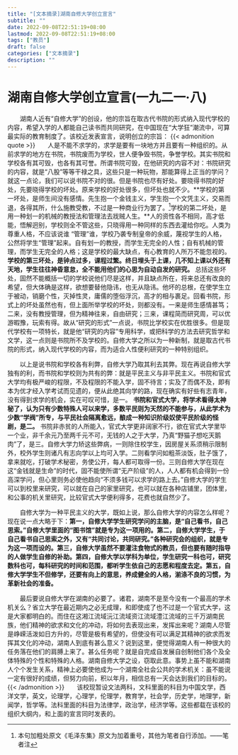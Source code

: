 ```yaml
---
title: "[文本摘录]湖南自修大学创立宣言"
subtitle: ""
date: 2022-09-08T22:51:19+08:00
lastmod: 2022-09-08T22:51:19+08:00
tags: ["教员"]
draft: false
categories: ["文本摘录"]
description: ""
---
```

# 湖南自修大学创立宣言(一九二一·八)
​&ensp;&ensp;​&ensp;&ensp;湖南人近有“自修大学”的创设，他的宗旨在取古代书院的形式纳入现代学校的内容，希望入学的人都能自己读书而共同研究，在中国现在“大学狂”潮流中，可算最实际的教育制度了。该校近发表宣言，说明创立的宗旨：
{{< admonition quote >}}
​&ensp;&ensp;​&ensp;&ensp;人是不能不求学的，求学是要有一块地方并且要有一种组织的。从前求学的地方在书院，书院废而为学校，世人便争毁书院，争誉学校。其实书院和学校各有其可毁，也各有其可誉。所谓书院可毁，在他研究的内容不对：书院研究的内容，就是“八股”等等干禄之具，这些只是一种玩物，那能算得上正当的学问？就这一点论，我们可以说书院不对的很。但是书院也尽有好处。要晓得书院的好处，先要晓得学校的坏处。原来学校的好处很多，但坏处也就不少。**学校的第一坏处，是师生间没有感情。先生抱一个金钱主义，学生抱一个文凭主义，交易而退，各得其所，什么施教受教，不过是一种商业行为罢了。[^1]学校的第二坏处，是用一种划一的机械的教授法和管理法去戕贼人生。**人的资性各不相同，高才低能，悟解迥别，学校则全不管这些，只晓得用一种同样的东西去灌给你吃。人类为尊重人格，不应该说谁 “管理”谁，学校乃袭专制皇帝的余威，蔑视学生的人格，公然将学生“管理”起来。自有划一的教授，而学生无完全的人性；自有机械的管理，而学生无完全的人格；这是学校的最大缺点，有心教育的人所万不能忽视的。**学校的第三坏处，是钟点过多，课程过繁。终日埋头于上课，几不知上课以外还有天地，学生往往神昏意怠，全不能用他们的心思为自动自发的研究。** 总括这些坏处，固然不能概括一切的学校说他们尽是这样，并且缺点所在，将来总还有改良的希望，但大体确是这样，欲想要替他隐讳，也无从隐讳。他坏的总根，在使学生立于被动，销磨个性，灭掉性灵，庸儒的堕俗浮沉，高才的相与裹足。回看书院，形式上的坏处虽然也有，但上面所举学校的坏处，则都没有。一来是师生感情甚笃；二来，没有教授管理，但为精神往来，自由研究；三来，课程简而研究周，可以优游暇豫，玩索有得。故从“研究的形式”一点说，书院比学校实在优胜很多。但是现代学校有一项特长，就是他“研究的内容”专用科学，或把科学的方法去研究哲学和文学，这一点则是书院所不及学校的。自修大学之所以为一种新制，就是取古代书院的形式，纳入现代学校的内容，而为适合人性便利研究的一种特别组织。

​&ensp;&ensp;​&ensp;&ensp;以上是说书院和学校各有利弊，自修大学乃取其利去其弊。现在再说自修大学独有的利，而书院和学校则为共有的弊：就是平民主义与非平民主义。书院和官式大学均有极严峻的程限，不及程限的不能入学，固不待言；实及了而偶不及，即有本为优才经入学考试而见遗的，便从此绝其向学的路，现在确实有好些有志青年，没有得到求学的机会，实在可叹可惜，是一。 **书院和官式大学，将学术看得太神秘了，认为只有少数特殊人可以来学，多数平民则为天然的不能参与，从此学术为少数“学阀”所专，与平民社会隔离愈远，酿成一种知识阶级奴使平民阶级的怪剧，是二。** 书院非赤贫的人所能入，官式大学更非阔家不行，欲在官式大学里毕一个业，非千余元乃至两千元不可，无钱的人之于大学，乃真“野猫子想吃天鹅肉”了，是三。自修大学力矫这些弊病，一则除住校学生，因房屋关系须稍示限制外，校外学生则诸凡有志向学以上均可入学。二则看学问如粗茶淡饭，肚子饿了，拿来就吃，打破学术秘密，务使公开，每人都可取得一份。三则自修大学在现在这“金钱就是生命”的时代，固不能使所谓“无产阶级”的人，人人都有机会得到一份高深学问，但心里则务必使他趋向“不须多钱可以求学的路上去。”自修大学的学生可以到校里来研究，可以就在自己的家里研究，也可以就在各种店铺里，团体里，和公事的机关里研究，比较官式大学便利得多，花费也就自然少了。

​&ensp;&ensp;​&ensp;&ensp;自修大学为一种平民主义的大学，既如上说，那么自修大学的内容怎么样呢？现在说一点大略于下：**第一，自修大学学生研究学问的主脑，是“自己看书，自己思索。”自修大学里面的“图书馆”就是专为这一项用的。第二，自修大学学生，于自己看书自己思索之外，又有“共同讨论，共同研究。”各种研究会的组织，就是专为这一项而设的。第三，自修大学虽然不要灌注食物式的教员，但也要有随时指导的人做学生自修的补助。第四，自修大学以学科为单位，学生研究一科也可，研究数科也可，每科研究的时间和范围，都听学生依自己的志愿和程度去定。第五，自修大学学生不但修学，还要有向上的意思，养成健全的人格，湔涤不良的习惯，为革新社会的准备。**

​&ensp;&ensp;​&ensp;&ensp;最后要说自修大学在湖南的必要了。诸君，湖南不是至今没有一个最高的学术机关么？省立大学在最近期内之必无成理，和即使成了也不过是一个官式大学，这是大家都明白的。而住在这湘江流域沅江流域资江流域澧江流域的三千万湖南民族，他们精神的欲求和文化的冲动，将如何去表现出来，发挥出来呢？湖南人尽管是峥嵘活泼如日方升的，尽管是极有希望的，但使没有可以满足其精神的欲求而发挥其文化的冲动，湖南人到底有甚么意义？说到这里，便觉得湖南人有一种很大的任务落在他们的肩膊上来了。甚么任务呢？就是自完成自发展自创制他们各个及全体特殊的个性和特殊的人格。湖南自修大学之设，窃取此意。事势上虽不能和湖南人个个发生关系，精神上必要使他成为一个湖南全社会公共的学术机关：虽不能说一定有很好的成绩，但努力向前，积以年月，相信总有一天会达到我们的目标的。
{{< /admonition >}}
​&ensp;&ensp;​&ensp;&ensp;该校现暂设文法两科，文科里面的科目为中国文学，西洋文学，英文，论理学，心理学，伦理学，教育学，社会学，历史学，地理学，新闻学，哲学等。法科里面的科目为法律学，政治学，经济学等。这些都载在该校的组织大纲内，和上面的宣言同时发表的。

[^1]:本句加粗处原文《毛泽东集》原文为加着重号，其他为笔者自行添加。——笔者注